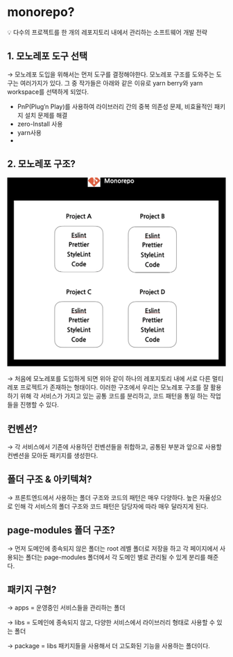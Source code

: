 # monorepo?

<aside>
💡 다수의 프로젝트를 한 개의 레포지토리 내에서 관리하는 소프트웨어 개발 전략

</aside>

## 1. 모노레포 도구 선택

→ 모노레포 도입을 위해서는 먼저 도구를 결정해야한다. 모노레포 구조를 도와주는 도구는 여러가지가 있다. 그 중 작가들은 아래와 같은 이유로 yarn berry와 yarn workspace를 선택하게 되었다.

- PnP(Plug’n Play)를 사용하여 라이브러리 간의 중복 의존성 문제, 비효율적인 패키지 설치 문제를 해결
- zero-Install 사용
- yarn사용
-

## 2. 모노레포 구조?

<img src="./2024_8_18.png">

→ 처음에 모노레포를 도입하게 되면 위아 같이 하나의 레포지토리 내에 서로 다른 멀티 레포 프로젝트가 존재하는 형태이다. 이러한 구조에서 우리는 모노레포 구조를 잘 활용하기 위해 각 서비스가 가지고 있는 공통 코드를 분리하고, 코드 패턴을 통일 하는 작업들을 진행할 수 있다.

## 컨벤션?

→ 각 서비스에서 기존에 사용하던 컨벤션들을 취합하고, 공통된 부분과 앞으로 사용할 컨벤션을 모아둔 패키지를 생성한다.

## 폴더 구조 & 아키텍쳐?

→ 프론트엔드에서 사용하는 폴더 구조와 코드의 패턴은 매우 다양하다. 높은 자율성으로 인해 각 서비스의 폴더 구조와 코드 패턴은 담당자에 따라 매우 달라지게 된다.

## page-modules 폴더 구조?

→ 먼저 도메인에 종속되지 않은 폴더는 root 레벨 폴더로 저장을 하고 각 페이지에서 사용되는 폴더는 page-modules 폴더에서 각 도메인 별로 관리될 수 있게 분리를 해준다.

## 패키지 구현?

→ apps = 운영중인 서비스들을 관리하는 폴더

→ libs = 도메인에 종속되지 않고, 다양한 서비스에서 라이브러리 형태로 사용할 수 있는 폴더

→ package = libs 패키지들을 사용해서 더 고도화된 기능을 사용하는 폴더이다.
